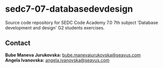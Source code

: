 # sedc7-07-databasedevdesign
Source code repository for SEDC Code Academy 7.0 7th subject 'Database development and design' G2 students exercises.

## Contact
**Bube Maneva Jurukovska:** <bube.manevajurukovska@seavus.com> <br/>
**Angela Ivanovska:** <angela.ivanovska@seavus.com> <br/>